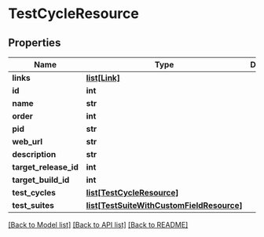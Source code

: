 # TestCycleResource

## Properties
Name | Type | Description | Notes
------------ | ------------- | ------------- | -------------
**links** | [**list[Link]**](Link.md) |  | [optional] 
**id** | **int** |  | [optional] 
**name** | **str** |  | [optional] 
**order** | **int** |  | [optional] 
**pid** | **str** |  | [optional] 
**web_url** | **str** |  | [optional] 
**description** | **str** |  | [optional] 
**target_release_id** | **int** |  | [optional] 
**target_build_id** | **int** |  | [optional] 
**test_cycles** | [**list[TestCycleResource]**](TestCycleResource.md) |  | [optional] 
**test_suites** | [**list[TestSuiteWithCustomFieldResource]**](TestSuiteWithCustomFieldResource.md) |  | [optional] 

[[Back to Model list]](../README.md#documentation-for-models) [[Back to API list]](../README.md#documentation-for-api-endpoints) [[Back to README]](../README.md)


